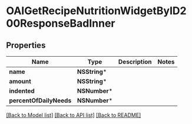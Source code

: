 # OAIGetRecipeNutritionWidgetByID200ResponseBadInner

## Properties
Name | Type | Description | Notes
------------ | ------------- | ------------- | -------------
**name** | **NSString*** |  | 
**amount** | **NSString*** |  | 
**indented** | **NSNumber*** |  | 
**percentOfDailyNeeds** | **NSNumber*** |  | 

[[Back to Model list]](../README.md#documentation-for-models) [[Back to API list]](../README.md#documentation-for-api-endpoints) [[Back to README]](../README.md)


